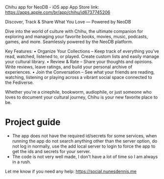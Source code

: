 Chihu app for NeoDB - iOS app
App Store link: https://apps.apple.com/br/app/chihu/id6737745206


Discover, Track & Share What You Love — Powered by NeoDB

Dive into the world of culture with Chihu, the ultimate companion for exploring and managing your favorite books, movies, music, podcasts, games, and more. Seamlessly powered by the NeoDB platform.

Key Features:
• Organize Your Collections – Keep track of everything you’ve read, watched, listened to, or played. Create custom lists and easily manage your cultural library.
• Review & Rate – Share your thoughts and opinions. Write reviews, leave ratings, and build your personal archive of experiences.
• Join the Conversation – See what your friends are reading, watching, listening or playing across a vibrant social space connected to the Fediverse.

Whether you're a cinephile, bookworm, audiophile, or just someone who loves to document your cultural journey, Chihu is your new favorite place to be.

# Project guide
- The app does not have the required id/secrets for some services, when running the app do not search anything other than the server option, do not log in normally, use the add local server to login to force the app to get the ids and secrets for your server.
- The code is not very well made, I don't have a lot of time so I am always in a rush.

Let me know if you need any help:
https://social.nunesdennis.me
